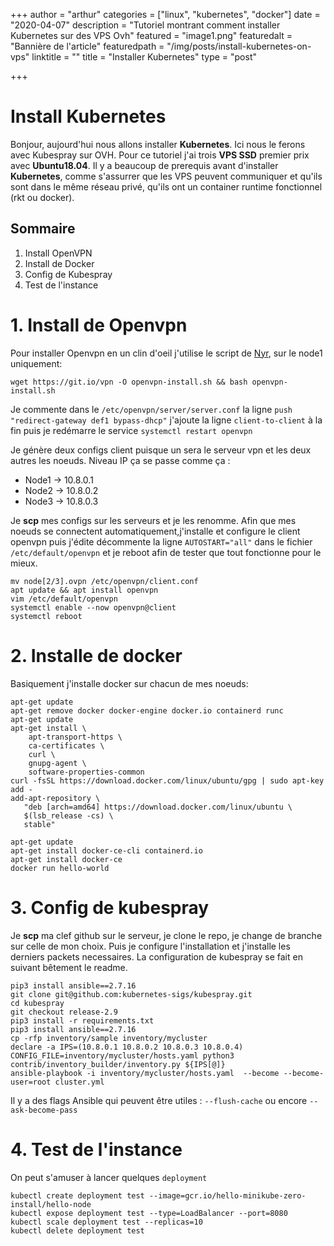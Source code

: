 +++
author = "arthur"
categories = ["linux", "kubernetes", "docker"]
date = "2020-04-07"
description = "Tutoriel montrant comment installer Kubernetes sur des VPS Ovh"
featured = "image1.png"
featuredalt = "Bannière de l'article"
featuredpath = "/img/posts/install-kubernetes-on-vps"
linktitle = ""
title = "Installer Kubernetes"
type = "post"

+++

# Install Kubernetes


Bonjour, aujourd'hui nous allons installer **Kubernetes**. Ici nous le ferons avec Kubespray sur OVH.
Pour ce tutoriel j'ai trois **VPS SSD** premier prix avec **Ubuntu18.04**.
Il y a beaucoup de prerequis avant d'installer **Kubernetes**, comme s'assurrer que les VPS peuvent
communiquer et qu'ils sont dans le même réseau privé, qu'ils ont un container runtime fonctionnel (rkt ou docker).


## Sommaire

1. Install OpenVPN
2. Install de Docker
3. Config de Kubespray
4. Test de l'instance

<!--more-->

# 1. Install de Openvpn

Pour installer Openvpn en un clin d'oeil j'utilise le script de [Nyr](https://github.com/Nyr/openvpn-install), sur le node1 uniquement:
```
wget https://git.io/vpn -O openvpn-install.sh && bash openvpn-install.sh
```

Je commente dans le `/etc/openvpn/server/server.conf` la ligne `push "redirect-gateway def1 bypass-dhcp"`
j'ajoute la ligne `client-to-client` à la fin
puis je redémarre le service `systemctl restart openvpn`


Je génère deux configs client puisque un sera le serveur vpn et les deux autres les noeuds.
Niveau IP ça se passe comme ça :
* Node1 &rarr; 10.8.0.1
* Node2 &rarr; 10.8.0.2
* Node3 &rarr; 10.8.0.3


Je **scp** mes configs sur les serveurs et je les renomme. Afin que mes noeuds se connectent automatiquement,j'installe et configure le client openvpn puis j'édite décommente la ligne `AUTOSTART="all"` dans le fichier `/etc/default/openvpn`  et je reboot afin de tester que tout fonctionne pour le mieux.

```
mv node[2/3].ovpn /etc/openvpn/client.conf
apt update && apt install openvpn
vim /etc/default/openvpn
systemctl enable --now openvpn@client
systemctl reboot
```
# 2. Installe de docker

Basiquement j'installe docker sur chacun de mes noeuds: 

```
apt-get update
apt-get remove docker docker-engine docker.io containerd runc
apt-get update
apt-get install \
    apt-transport-https \
    ca-certificates \
    curl \
    gnupg-agent \
    software-properties-common
curl -fsSL https://download.docker.com/linux/ubuntu/gpg | sudo apt-key add -
add-apt-repository \
   "deb [arch=amd64] https://download.docker.com/linux/ubuntu \
   $(lsb_release -cs) \
   stable"

apt-get update
apt-get install docker-ce-cli containerd.io
apt-get install docker-ce
docker run hello-world
```


# 3. Config de kubespray

Je **scp** ma clef github sur le serveur, je clone le repo, je change de branche sur celle de mon choix. Puis je configure l'installation et j'installe les derniers packets necessaires. La configuration de kubespray se fait en suivant bêtement le readme.
```
pip3 install ansible==2.7.16
git clone git@github.com:kubernetes-sigs/kubespray.git
cd kubespray
git checkout release-2.9
pip3 install -r requirements.txt
pip3 install ansible==2.7.16
cp -rfp inventory/sample inventory/mycluster
declare -a IPS=(10.8.0.1 10.8.0.2 10.8.0.3 10.8.0.4)
CONFIG_FILE=inventory/mycluster/hosts.yaml python3 contrib/inventory_builder/inventory.py ${IPS[@]}
ansible-playbook -i inventory/mycluster/hosts.yaml  --become --become-user=root cluster.yml
```
Il y a des flags Ansible qui peuvent être utiles : `--flush-cache` ou encore `--ask-become-pass`


# 4. Test de l'instance

On peut s'amuser à lancer quelques `deployment`
```
kubectl create deployment test --image=gcr.io/hello-minikube-zero-install/hello-node
kubectl expose deployment test --type=LoadBalancer --port=8080
kubectl scale deployment test --replicas=10
kubectl delete deployment test
```


